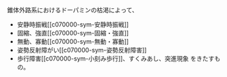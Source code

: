 錐体外路系におけるドーパミンの枯渇によって、
- 安静時振戦[[c070000-sym-安静時振戦]]
- 固縮、強直[[c070000-sym-固縮・強直]]
- 無動、寡動[[c070000-sym-無動・寡動]]
- 姿勢反射障がい[[c070000-sym-姿勢反射障害]]
- 歩行障害[[c070000-sym-小刻み歩行]]、すくみあし、突進現象
をきたすもの。